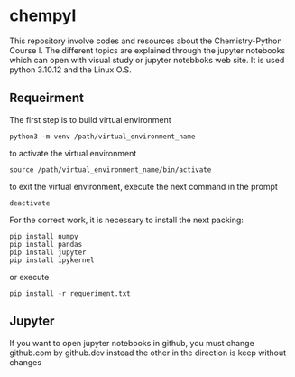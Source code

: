 # chempyI
This repository involve codes and resources about the Chemistry-Python Course I. The different topics are explained through the jupyter notebooks which can open with visual study or jupyter notebboks web site. It is used python 3.10.12 and the Linux O.S.

## Requeirment 
The first step is to build virtual environment

```
python3 -m venv /path/virtual_environment_name
```
to activate the virtual environment

```
source /path/virtual_environment_name/bin/activate
```
to exit the virtual environment, execute the next command in the prompt

```
deactivate
```
For the correct work, it is necessary to install the next packing:

```
pip install numpy
pip install pandas
pip install jupyter
pip install ipykernel
```
or execute

```
pip install -r requeriment.txt
```

## Jupyter
If you want to open jupyter notebooks in github, you must change github.com by github.dev instead the other in the direction is keep without changes
